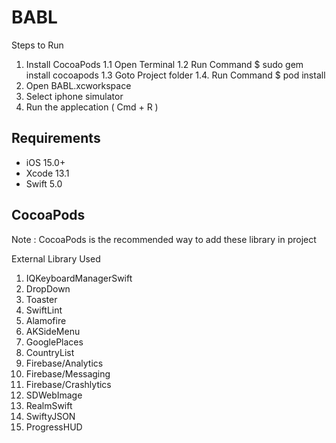 # BABL

Steps to Run 
1. Install CocoaPods
    1.1 Open Terminal
    1.2 Run Command $ sudo gem install cocoapods
    1.3 Goto Project folder
    1.4. Run Command $ pod install
2. Open BABL.xcworkspace
3. Select iphone simulator
4. Run the applecation ( Cmd + R )


## Requirements

- iOS 15.0+ 
- Xcode 13.1
- Swift 5.0


## CocoaPods

Note : CocoaPods is the recommended way to add these library in project

External Library Used

1. IQKeyboardManagerSwift
2. DropDown
3. Toaster
4. SwiftLint
5. Alamofire
6. AKSideMenu
7. GooglePlaces
8. CountryList
9. Firebase/Analytics
10. Firebase/Messaging
11. Firebase/Crashlytics
12. SDWebImage
13. RealmSwift
14. SwiftyJSON
15. ProgressHUD
